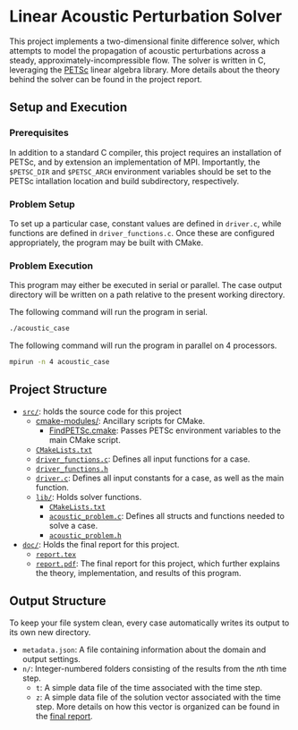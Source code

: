 # Linear Acoustic Perturbation Solver

This project implements a two-dimensional finite difference solver, which attempts to model the propagation of acoustic perturbations across a steady, approximately-incompressible flow. The solver is written in C, leveraging the [PETSc](https://petsc.org) linear algebra library. More details about the theory behind the solver can be found in the project report.

## Setup and Execution

### Prerequisites

In addition to a standard C compiler, this project requires an installation of PETSc, and by extension an implementation of MPI. Importantly, the `$PETSC_DIR` and `$PETSC_ARCH` environment variables should be set to the PETSc intallation location and build subdirectory, respectively. 

### Problem Setup

To set up a particular case, constant values are defined in `driver.c`, while functions are defined in `driver_functions.c`. Once these are configured appropriately, the program may be built with CMake.

### Problem Execution

This program may either be executed in serial or parallel. The case output directory will be written on a path relative to the present working directory.

The following command will run the program in serial.

```bash
./acoustic_case
```

The following command will run the program in parallel on 4 processors.

```bash
mpirun -n 4 acoustic_case
```

## Project Structure

- [`src/`](src/): holds the source code for this project
	- [cmake-modules/](src/cmake-modules/): Ancillary scripts for CMake.
		- [FindPETSc.cmake](src/cmake-modules/FindPetsc.cmake): Passes PETSc environment variables to the main CMake script.
	- [`CMakeLists.txt`](src/CMakeLists.txt)
	- [`driver_functions.c`](src/driver_functions.c): Defines all input functions for a case.
	- [`driver_functions.h`](src/driver_functions.h)
	- [`driver.c`](src/driver.c): Defines all input constants for a case, as well as the main function.
	- [`lib/`](lib/): Holds solver functions.
		- [`CMakeLists.txt`](src/lib/CMakeLists.txt)
		- [`acoustic_problem.c`](src/lib/acoustic_problem.c): Defines all structs and functions needed to solve a case.
		- [`acoustic_problem.h`](src/lib/acoustic_problem.h)
- [`doc/`](doc/): Holds the final report for this project.
	- [`report.tex`](doc/report.tex)
	- [`report.pdf`](doc/report.pdf): The final report for this project, which further explains the theory, implementation, and results of this program.

## Output Structure

To keep your file system clean, every case automatically writes its output to its own new directory.

- `metadata.json`: A file containing information about the domain and output settings.
- `n/`: Integer-numbered folders consisting of the results from the *n*th time step.
	- `t`: A simple data file of the time associated with the time step.
	- `z`: A simple data file of the solution vector associated with the time step. More details on how this vector is organized can be found in the [final report](doc/report.pdf).
